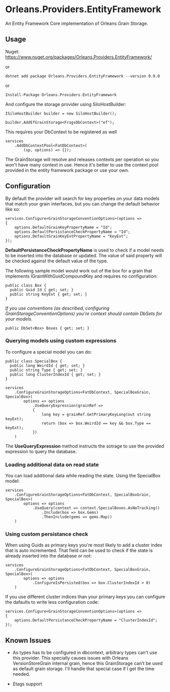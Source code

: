 # Orleans.Providers.EntityFramework
An Entity Framework Core implementation of Orleans Grain Storage.


## Usage

Nuget: https://www.nuget.org/packages/Orleans.Providers.EntityFramework/

or

```dotnet add package Orleans.Providers.EntityFramework --version 0.9.0	```

or 

```Install-Package Orleans.Providers.EntityFramework```


And configure the storage provider using SiloHostBuilder:

```
ISiloHostBuilder builder = new SiloHostBuilder();

builder.AddEfGrainStorage<FrogsDbContext>("ef");  

```

This requires your DbContext to be registered as well

```
services
    .AddDbContextPool<FatDbContext>(
        (sp, options) => {});
```
The GrainStorage will resolve and releases contexts per operation so you won't have many context in use.
Hence it's better to use the context pool provided in the entity framework package or use your own.

## Configuration

By default the provider will search for key properties on your data models that match your grain interfaces, 
but you can change the default behavior like so:

```
services.Configure<GrainStorageConventionOptions>(options =>
{
    options.DefaultGrainKeyPropertyName = "Id";
    options.DefaultPersistanceCheckPropertyName = "Id";
    options.DefaultGrainKeyExtPropertyName = "KeyExt";
});
```

**DefaultPersistanceCheckPropertyName** is used to check if a model needs to be inserted into the database or updated. 
The value of said property will be checked against the default value of the type.

The following sample model would work out of the box for a grain that implements IGrainWithGuidCompoundKey and requires no configuration:

```
public class Box {
  public Guid Id { get; set; }
  public string KeyExt { get; set; }
}
```

_If you use conventions (as described, configuring GrainStorageConventionOptions) you're context should contain DbSets for your models._

```
public DbSet<Box> Boxes { get; set; }
```

### Querying models using custom expressions
To configure a special model you can do:

```
public class SpecialBox {
  public long WeirdId { get; set; }
  public string Type { get; set; }
  public long ClusterIndexId { get; set; }
}

services
    .ConfigureGrainStorageOptions<FatDbContext, SpecialBoxGrain, SpecialBox>(
        options => options
            .UseQueryExpression(grainRef =>
            {
                long key = grainRef.GetPrimaryKeyLong(out string keyExt);
                return (box => box.WeirdId == key && box.Type == keyExt);
            })
    )
```

The **UseQueryExpression** method instructs the sotrage to use the provided expression to query the database.

### Loading additional data on read state
You can load additional data while reading the state. Using the SpecialBox model:

```
services
    .ConfigureGrainStorageOptions<FatDbContext, SpecialBoxGrain, SpecialBox>(
        options => options
            .UseQuery(context => context.SpecialBoxes.AsNoTracking()
                .Include(box => box.Gems)
                .ThenInclude(gems => gems.Map))
    )
```

### Using custom persistance check

When using Guids as primary keys you're most likely to add a cluster index that is auto incremented. 
That field can be used to check if the state is already inserted into the database or not:

```
services
    .ConfigureGrainStorageOptions<FatDbContext, SpecialBoxGrain, SpecialBox>(
        options => options
            .ConfigureIsPersisted(box => box.ClusterIndexId > 0)
    )
```

If you use different cluster indices than your primary keys you can configure the dafaults to write less configuration code:

```
services.Configure<GrainStorageConventionOptions>(options =>
{
    options.DefaultPersistanceCheckPropertyName = "ClusterIndexId";
});
```


## Known Issues

- As types has to be configured in dbcontext, arbitrary types can't use this provider. 
This specially causes issues with Orleans VersionStoreGrain internal grain, hence this GrainStorage can't 
be used as default grain storage. I'll handle that special case if I get the time needed.

- Etags support
